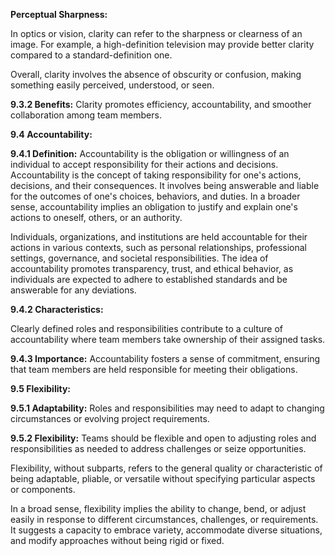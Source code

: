 **Perceptual Sharpness:**

In optics or vision, clarity can refer to the sharpness or clearness of an image. For example, a high-definition television may provide better clarity compared to a standard-definition one.

Overall, clarity involves the absence of obscurity or confusion, making something easily perceived, understood, or seen.

**9.3.2 Benefits:**
Clarity promotes efficiency, accountability, and smoother collaboration among team members.

**9.4 Accountability:**

**9.4.1 Definition:**
 Accountability is the obligation or willingness of an individual to accept responsibility for their actions and decisions.
Accountability is the concept of taking responsibility for one's actions, decisions, and their consequences. It involves being answerable and liable for the outcomes of one's choices, behaviors, and duties. In a broader sense, accountability implies an obligation to justify and explain one's actions to oneself, others, or an authority.

Individuals, organizations, and institutions are held accountable for their actions in various contexts, such as personal relationships, professional settings, governance, and societal responsibilities. The idea of accountability promotes transparency, trust, and ethical behavior, as individuals are expected to adhere to established standards and be answerable for any deviations.

**9.4.2 Characteristics:**

 Clearly defined roles and responsibilities contribute to a culture of accountability where team members take ownership of their assigned tasks.

**9.4.3 Importance:** 
Accountability fosters a sense of commitment, ensuring that team members are held responsible for meeting their obligations.

**9.5 Flexibility:**

**9.5.1 Adaptability:**
Roles and responsibilities may need to adapt to changing circumstances or evolving project requirements.

**9.5.2 Flexibility:** Teams should be flexible and open to adjusting roles and responsibilities as needed to address challenges or seize opportunities.

Flexibility, without subparts, refers to the general quality or characteristic of being adaptable, pliable, or versatile without specifying particular aspects or components. 

In a broad sense, flexibility implies the ability to change, bend, or adjust easily in response to different circumstances, challenges, or requirements. It suggests a capacity to embrace variety, accommodate diverse situations, and modify approaches without being rigid or fixed.



